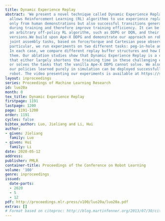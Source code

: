 ```yaml
---
title: Dynamic Experience Replay
abstract: 'We present a novel technique called Dynamic Experience Replay (DER) that
  allows Reinforcement Learning (RL) algorithms to use experience replay samples not
  only from human demonstrations but also successful transitions generated by RL agents
  during training and therefore improve training efficiency. It can be combined with
  an arbitrary off-policy RL algorithm, such as DDPG or DQN, and their distributed
  versions.We build upon Ape-X DDPG and demonstrate our approach on robotic tight-fitting
  joint assembly tasks, based on force/torque and Cartesian pose observations. In
  particular, we run experiments on two different tasks: peg-in-hole and lap-joint.
  In each case, we compare different replay buffer structures and how DER affects
  them. Our ablation studies show that Dynamic Experience Replay is a crucial ingredient
  that either largely shortens the training time in these challenging environments
  or solves the tasks that the vanilla Ape-X DDPG cannot solve. We also show that
  our policies learned purely in simulation can be deployed successfully on the real
  robot. The video presenting our experiments is available at https://sites.google.com/site/dynamicexperiencereplay'
layout: inproceedings
series: Proceedings of Machine Learning Research
id: luo20a
month: 0
tex_title: Dynamic Experience Replay
firstpage: 1191
lastpage: 1200
page: 1191-1200
order: 1191
cycles: false
bibtex_author: Luo, Jieliang and Li, Hui
author:
- given: Jieliang
  family: Luo
- given: Hui
  family: Li
date: 2020-05-12
address: 
publisher: PMLR
container-title: Proceedings of the Conference on Robot Learning
volume: '100'
genre: inproceedings
issued:
  date-parts:
  - 2020
  - 5
  - 12
pdf: http://proceedings.mlr.press/v100/luo20a/luo20a.pdf
extras: []
# Format based on citeproc: http://blog.martinfenner.org/2013/07/30/citeproc-yaml-for-bibliographies/
---
```

